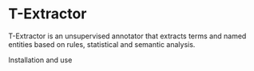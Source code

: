 # T-Extractor

T-Extractor is an unsupervised annotator that extracts terms and named entities based on rules, statistical and semantic analysis.

Installation and use
